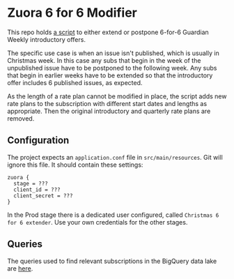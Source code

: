 # Zuora 6 for 6 Modifier

This repo holds [a script](src/main/scala/com/gu/zuora6for6modifier/Main.scala) to either extend or
postpone 6-for-6 Guardian Weekly introductory offers.  

The specific use case is when an issue isn't published, which is usually in Christmas week.
In this case any subs that begin in the week of the unpublished issue have to be postponed to the
following week.
Any subs that begin in earlier weeks have to be extended so that the introductory offer
includes 6 published issues, as expected.

As the length of a rate plan cannot be modified in place, the script adds new rate plans to the
subscription with different start dates and lengths as appropriate.  Then the original introductory
and quarterly rate plans are removed.

## Configuration
The project expects an `application.conf` file in `src/main/resources`. Git will ignore this file.
It should contain these settings:
```hocon
zuora {
  stage = ???
  client_id = ???
  client_secret = ???
}
```
In the Prod stage there is a dedicated user configured, called `Christmas 6 for 6 extender`.
Use your own credentials for the other stages.

## Queries
The queries used to find relevant subscriptions in the BigQuery data lake are [here](queries).
